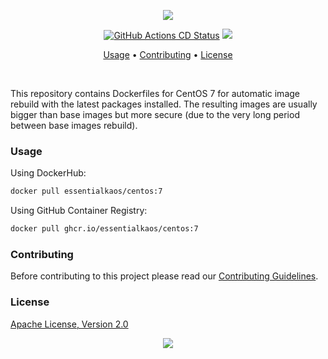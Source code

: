 <p align="center"><a href="#readme"><img src="https://gh.kaos.st/centos.svg"/></a></p>

<p align="center">
  <a href="https://kaos.sh/w/centos/cd"><img src="https://kaos.sh/w/centos/cd.svg" alt="GitHub Actions CD Status" /></a>
  <a href="#license"><img src="https://gh.kaos.st/apache2.svg"></a>
</p>

<p align="center"><a href="#usage">Usage</a> • <a href="#contributing">Contributing</a> • <a href="#license">License</a></p>

<br/>

This repository contains Dockerfiles for CentOS 7 for automatic image rebuild with the latest packages installed. The resulting images are usually bigger than base images but more secure (due to the very long period between base images rebuild).

### Usage

Using DockerHub:

```bash
docker pull essentialkaos/centos:7
```

Using GitHub Container Registry:

```bash
docker pull ghcr.io/essentialkaos/centos:7
```

### Contributing

Before contributing to this project please read our [Contributing Guidelines](https://github.com/essentialkaos/contributing-guidelines#contributing-guidelines).

### License

[Apache License, Version 2.0](http://www.apache.org/licenses/LICENSE-2.0)

<p align="center"><a href="https://essentialkaos.com"><img src="https://gh.kaos.st/ekgh.svg"/></a></p>
